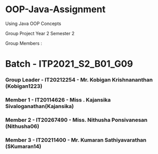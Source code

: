 # OOP-Java-Assignment

Using Java OOP Concepts 

Group Project
Year 2 Semester 2

Group Members : <br>

# Batch - ITP2021_S2_B01_G09
### Group Leader - IT20212254 - Mr. Kobigan Krishnananthan (Kobigan1223)
### Member 1 -  IT20114626 - Miss . Kajansika Sivaloganathan(Kajansika)
### Member 2 -  IT20267490 - Miss. Nithusha Ponsivanesan (Nithusha06)
### Member 3 -  IT20211400 - Mr. Kumaran Sathiyavarathan (SKumaran14)

